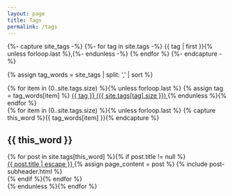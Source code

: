 ```yaml
---
layout: page
title: Tags
permalink: /tags
---
```



{%- capture site_tags -%}
  {%- for tag in site.tags -%}
    {{ tag | first }}{% unless forloop.last %},{%- endunless -%}
  {% endfor %}
{%- endcapture -%}

{% assign tag_words = site_tags | split: ',' | sort %}

<!-- Build the Page -->

<div class="page-tags">
  {% for item in (0..site.tags.size) %}{% unless forloop.last %}
  {% assign tag = tag_words[item] %}  
    <a class="page-tag" href="/tags#{{ tag | cgi_escape }}">{{ tag }} ({{ site.tags[tag].size }}) </a>
  {% endunless %}{% endfor %}
</div>


<!-- Posts by Tag -->
<div>
  {% for item in (0..site.tags.size) %}{% unless forloop.last %}
    {% capture this_word %}{{ tag_words[item] }}{% endcapture %}
    <div class="tag-content">
      <h2 id="{{ this_word | cgi_escape }}" class="tag-title">{{ this_word }}</h2>
      {% for post in site.tags[this_word] %}{% if post.title != null %}
        <div class="tags-post">
            <a class="post-link" href="{{ post.url | relative_url }}">
              {{ post.title | escape }}
            </a>
            {% assign page_content = post %}
            {% include post-subheader.html %}
        </div>
      {% endif %}{% endfor %}
    </div>
  {% endunless %}{% endfor %}
</div>